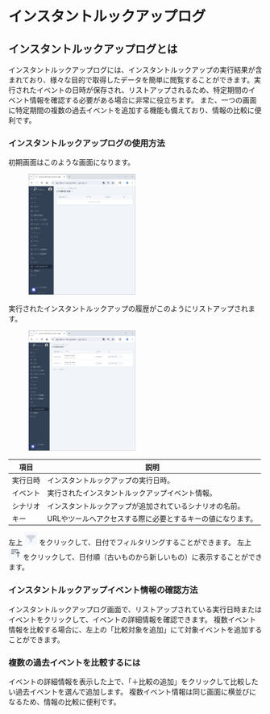 # インスタントルックアップログ

## インスタントルックアップログとは
インスタントルックアップログには、インスタントルックアップの実行結果が含まれており、様々な目的で取得したデータを簡単に閲覧することができます。実行されたイベントの日時が保存され、リストアップされるため、特定期間のイベント情報を確認する必要がある場合に非常に役立ちます。
また、一つの画面に特定期間の複数の過去イベントを追加する機能も備えており、情報の比較に便利です。

### インスタントルックアップログの使用方法

初期画面はこのような画面になります。

<figure><img src="../../.gitbook/assets/instant_lookup_home_ja.png" width="50%"></figure>

実行されたインスタントルックアップの履歴がこのようにリストアップされます。

<figure><img src="../../.gitbook/assets/instantlookup_withdata_deleted_ja.png" width="50%"></figure>

| 項目 | 説明 |
| - | - |
| 実行日時 | インスタントルックアップの実行日時。 |
| イベント | 実行されたインスタントルックアップイベント情報。 |
| シナリオ | インスタントルックアップが追加されているシナリオの名前。 |
| キー | URLやツールへアクセスする際に必要とするキーの値になります。 |

左上 ![](../../.gitbook/assets/filter_icon.png) をクリックして、日付でフィルタリングすることができます。
左上 ![](../../.gitbook/assets/sort_icon_latest_to_oldest.png) をクリックして、日付順（古いものから新しいもの）に表示することができます。

### インスタントルックアップイベント情報の確認方法
インスタントルックアップログ画面で、リストアップされている実行日時またはイベントをクリックして、イベントの詳細情報を確認できます。
複数イベント情報を比較する場合に、左上の「比較対象を追加」にて対象イベントを追加することができます。

### 複数の過去イベントを比較するには
イベントの詳細情報を表示した上で、「＋比較の追加」をクリックして比較したい過去イベントを選んで追加します。
複数イベント情報は同じ画面に横並びになるため、情報の比較に便利です。


